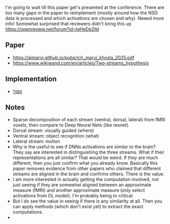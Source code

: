 I'm going to wait till this paper get's presented at the conference. There are too many gaps in the paper to reimplement (mostly around how the NSD data is processed and which activations are chosen and why). Neeed more info! Somewhat surprised that reviewers didn't bring this up https://openreview.net/forum?id=IqHeDe2lbl

## Paper
- https://aimarvi.github.io/pubs/iclr_marvi_khosla_2025.pdf
- https://www.wikiwand.com/en/articles/Two-streams_hypothesis

## Implementation

- <a target="_blank" href="https://github.com/xnought/paper-implement/"><code>TODO</code></a>

## Notes
- Sparse decomposition of each stream (ventral, dorsal, lateral) from fMRI voxels, then compare to Deep Neural Nets (like resnet).
- Dorsal stream: visually guided (where) 
- Ventral stream: object recognition (what)
- Lateral stream: motion
- Why is the useful to see if DNNs activations are similar to the brain? They say are interested in distinguishing the three streams. What if their representations are all similar? That would be weird. If they are much different, then you just confirm what you already know. Basically this paper removes evidence from other papers who claimed that different streams are aligned in the brain and confirms others. There is the value.
- I am more interested in actually getting the computation involved, not just seeing if they are somewhat aligned between an approximate measure (fMRI) and another approximate measure (only select activations from DL model). I'm probably being to critical.
- But I do see the value in seeing if there is any similarity at all. Then you can apply methods (which don't exist yet) to extract the exact computations.
- 
